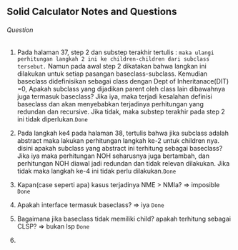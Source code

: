 ## Solid Calculator Notes and Questions

###### Question
1. Pada halaman 37, step 2 dan substep terakhir tertulis : 
    ```maka ulangi perhitungan langkah 2 ini ke children-children dari subclass tersebut.``` Namun pada awal step 2 dikatakan bahwa langkan ini dilakukan untuk setiap pasangan baseclass-subclass. 
    Kemudian baseclass didefinisikan sebagai class dengan Dept of Inheritanace(DIT) =0,
    Apakah subclass yang dijadikan parent oleh class lain dibawahnya juga termasuk baseclass?
    Jika iya, maka terjadi kesalahan definisi baseclass dan akan menyebabkan terjadinya perhitungan yang redundan dan recursive.
    Jika tidak, maka substep terakhir pada step 2 ini tidak diperlukan.```Done```

2. Pada langkah ke4 pada halaman 38, tertulis bahwa jika subclass adalah abstract maka lakukan perhitungan langkah ke-2 untuk children nya. disini apakah subclass yang abstract ini terhitung sebagai baseclass? 
Jika iya maka perhitungan NOH seharusnya juga bertambah, dan perhitungan NOH diawal jadi redundan dan tidak relevan dilakukan.
Jika tidak maka langkah ke-4 ini tidak perlu dilakukan.```Done```

3. Kapan(case seperti apa) kasus terjadinya NME > NMIa? => imposible ```Done```
4. Apakah interface termasuk baseclass? => iya ```Done```
5. Bagaimana jika baseclass tidak memiliki child? apakah terhitung sebagai CLSP? => bukan lsp ```Done```
6. 